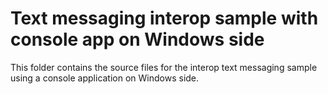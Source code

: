 # Text messaging interop sample with console app on Windows side

This folder contains the source files for the interop text messaging sample using a console application on Windows side.

